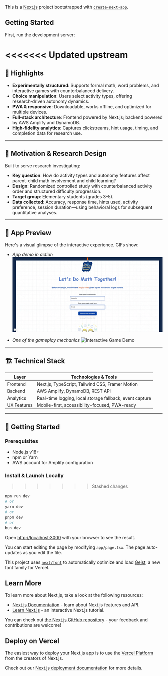 This is a [Next.js](https://nextjs.org) project bootstrapped with [`create-next-app`](https://nextjs.org/docs/app/api-reference/cli/create-next-app).

## Getting Started

First, run the development server:

<<<<<<< Updated upstream
=======
## 🎯 Highlights

- **Experimentally structured**: Supports formal math, word problems, and interactive games with counterbalanced delivery.  
- **Choice manipulation**: Users select activity types, offering research‑driven autonomy dynamics.  
- **PWA & responsive**: Downloadable, works offline, and optimized for multiple devices.  
- **Full-stack architecture**: Frontend powered by Next.js; backend powered by AWS Amplify and DynamoDB.  
- **High-fidelity analytics**: Captures clickstreams, hint usage, timing, and completion data for research use.  

---

## 🔬 Motivation & Research Design

Built to serve research investigating:

- **Key question**: How do activity types and autonomy features affect parent–child math involvement and child learning?
- **Design**: Randomized controlled study with counterbalanced activity order and structured difficulty progression.
- **Target group**: Elementary students (grades 3–5).  
- **Data collected**: Accuracy, response time, hints used, activity preference, session duration—using behavioral logs for subsequent quantitative analyses.

---

## 📱 App Preview

Here's a visual glimpse of the interactive experience. GIFs show:
- *App demo in action*
![Choice Manipulation Demo](assets/app-demo.gif)

- *One of the gameplay mechanics*
![Interactive Game Demo](assets/gameplay-demo.gif)


---

## 🏗️ Technical Stack

| Layer | Technologies & Tools |
|-------|---------------------|
| Frontend | Next.js, TypeScript, Tailwind CSS, Framer Motion |
| Backend | AWS Amplify, DynamoDB, REST API |
| Analytics | Real-time logging, local storage fallback, event capture |
| UX Features | Mobile-first, accessibility-focused, PWA-ready |

---

## 🚀 Getting Started

### Prerequisites
- Node.js v18+
- npm or Yarn
- AWS account for Amplify configuration

### Install & Launch Locally
>>>>>>> Stashed changes
```bash
npm run dev
# or
yarn dev
# or
pnpm dev
# or
bun dev
```

Open [http://localhost:3000](http://localhost:3000) with your browser to see the result.

You can start editing the page by modifying `app/page.tsx`. The page auto-updates as you edit the file.

This project uses [`next/font`](https://nextjs.org/docs/app/building-your-application/optimizing/fonts) to automatically optimize and load [Geist](https://vercel.com/font), a new font family for Vercel.

## Learn More

To learn more about Next.js, take a look at the following resources:

- [Next.js Documentation](https://nextjs.org/docs) - learn about Next.js features and API.
- [Learn Next.js](https://nextjs.org/learn) - an interactive Next.js tutorial.

You can check out [the Next.js GitHub repository](https://github.com/vercel/next.js) - your feedback and contributions are welcome!

## Deploy on Vercel

The easiest way to deploy your Next.js app is to use the [Vercel Platform](https://vercel.com/new?utm_medium=default-template&filter=next.js&utm_source=create-next-app&utm_campaign=create-next-app-readme) from the creators of Next.js.

Check out our [Next.js deployment documentation](https://nextjs.org/docs/app/building-your-application/deploying) for more details.
